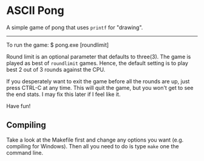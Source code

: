 ASCII Pong
==========
A simple game of pong that uses `printf` for "drawing".

---

To run the game:
  $ pong.exe [roundlimit]

Round limit is an optional parameter that defaults to three(3). The game is 
played as best of `roundlimit` games. Hence, the default setting is to play
best 2 out of 3 rounds against the CPU.

If you desperately want to exit the game before all the rounds are up, just 
press CTRL-C at any time. This will quit the game, but you won't get to see the
end stats. I may fix this later if I feel like it.

Have fun!

Compiling
---------

Take a look at the Makefile first and change any options you want (e.g. 
compiling for Windows). Then all you need to do is type `make` one the command
line.

